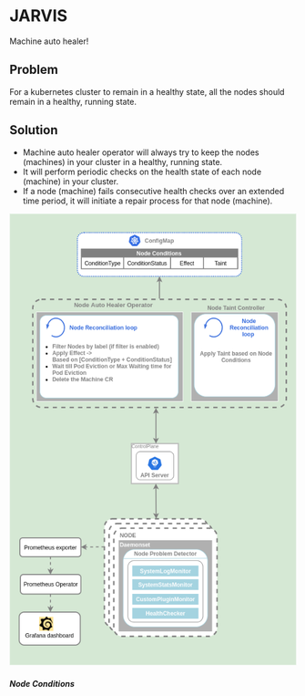 # JARVIS
Machine auto healer!



## Problem



For a kubernetes cluster to remain in a healthy state, all the nodes should remain in a healthy, running state.


## Solution



- Machine auto healer operator will always try to keep the nodes (machines)
  in your cluster in a healthy, running state.
- It will perform periodic checks on the health state of each node (machine) in your cluster.
- If a node (machine) fails consecutive health checks over an extended time period,
  it will initiate a repair process for that node (machine).



![](./docs/images/machine_auto_healer.png)

##### Node Conditions
